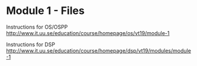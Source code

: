 # Module 1 - Files

Instructions for OS/OSPP http://www.it.uu.se/education/course/homepage/os/vt19/module-1

Instructions for DSP http://www.it.uu.se/education/course/homepage/dsp/vt19/modules/module-1

